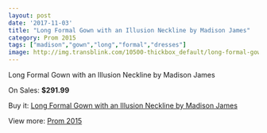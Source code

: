 ```yaml
---
layout: post
date: '2017-11-03'
title: "Long Formal Gown with an Illusion Neckline by Madison James"
category: Prom 2015
tags: ["madison","gown","long","formal","dresses"]
image: http://img.transblink.com/10500-thickbox_default/long-formal-gown-with-an-illusion-neckline-by-madison-james.jpg
---
```

Long Formal Gown with an Illusion Neckline by Madison James

On Sales: **$291.99**
<a href="https://www.transblink.com/en/prom-2015/3411-long-formal-gown-with-an-illusion-neckline-by-madison-james.html"><amp-img layout="responsive" width="600" height="600" src="//img.transblink.com/10500-thickbox_default/long-formal-gown-with-an-illusion-neckline-by-madison-james.jpg" alt="Long Formal Gown with an Illusion Neckline by Madison James 0" /></a>
<a href="https://www.transblink.com/en/prom-2015/3411-long-formal-gown-with-an-illusion-neckline-by-madison-james.html"><amp-img layout="responsive" width="600" height="600" src="//img.transblink.com/10503-thickbox_default/long-formal-gown-with-an-illusion-neckline-by-madison-james.jpg" alt="Long Formal Gown with an Illusion Neckline by Madison James 1" /></a>
<a href="https://www.transblink.com/en/prom-2015/3411-long-formal-gown-with-an-illusion-neckline-by-madison-james.html"><amp-img layout="responsive" width="600" height="600" src="//img.transblink.com/10502-thickbox_default/long-formal-gown-with-an-illusion-neckline-by-madison-james.jpg" alt="Long Formal Gown with an Illusion Neckline by Madison James 2" /></a>
<a href="https://www.transblink.com/en/prom-2015/3411-long-formal-gown-with-an-illusion-neckline-by-madison-james.html"><amp-img layout="responsive" width="600" height="600" src="//img.transblink.com/10501-thickbox_default/long-formal-gown-with-an-illusion-neckline-by-madison-james.jpg" alt="Long Formal Gown with an Illusion Neckline by Madison James 3" /></a>

Buy it: [Long Formal Gown with an Illusion Neckline by Madison James](https://www.transblink.com/en/prom-2015/3411-long-formal-gown-with-an-illusion-neckline-by-madison-james.html "Long Formal Gown with an Illusion Neckline by Madison James")

View more: [Prom 2015](https://www.transblink.com/en/10-prom-2015 "Prom 2015")